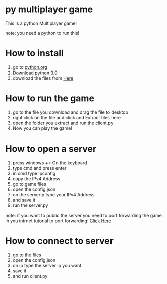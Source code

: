 # py multiplayer game

This is a python Multiplayer game!

note: you need a python to run this!

# How to install

1. go to [python.org](https://www.python.org/)
2. Download python 3.9
3. download the files from [Here](https://github.com/pronoob742/py-multiplayer-game/archive/refs/heads/main.zip)


# How to run the game

1. go to the file you download and drag the file to desktop
2. right click on the file and click and Extract files here
3. open the folder you extract and run the client.py
4. Now you can play the game!

# How to open a server 

1. press windows + r On the keyboard
2. type cmd and press enter
3. in cmd type ipconfig
4. copy the IPv4 Address
5. go to game files 
6. open the config.json 
7. on the serverIp type your IPv4 Address
8. and save it
9. run the server.py

note: if you want to public the server you need to port forwarding the game in you intrnet
tutorial to port forwarding: [Click Here](https://www.youtube.com/watch?v=X2WQiTvXK9U)   

# How to connect to server

1. go to the files
2. open the config.json
3. on ip type the server ip you want
4. save it
5. and run client.py
